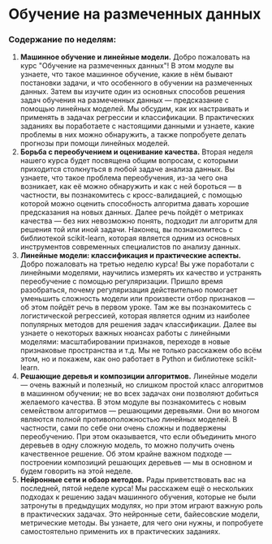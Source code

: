 # Обучение на размеченных данных

### Содержание по неделям:
 1. **Машинное обучение и линейные модели.** Добро пожаловать на курс "Обучение на размеченных данных"! В этом модуле вы узнаете, что такое машинное обучение, какие в нём бывают постановки задачи, и что особенного в обучении на размеченных данных. Затем вы изучите один из основных способов решения задач обучения на размеченных данных — предсказание с помощью линейных моделей. Мы обсудим, как их настраивать и применять в задачах регрессии и классификации. В практических заданиях вы поработаете с настоящими данными и узнаете, какие проблемы в них можно обнаружить, а также попробуете делать прогнозы при помощи линейных моделей.
 2. **Борьба с переобучением и оценивание качества.** Вторая неделя нашего курса будет посвящена общим вопросам, с которыми приходится столкнуться в любой задаче анализа данных. Вы узнаете, что такое проблема переобучения, из-за чего она возникает, как её можно обнаружить и как с ней бороться — в частности, вы познакомитесь с кросс-валидацией, с помощью которой можно оценить способность алгоритма давать хорошие предсказания на новых данных. Далее речь пойдёт о метриках качества — без них невозможно понять, подходит ли алгоритм для решения той или иной задачи. Наконец, вы познакомитесь с библиотекой scikit-learn, которая является одним из основных инструментов современных специалистов по анализу данных.
 3. **Линейные модели: классификация и практические аспекты.** Добро пожаловать на третью неделю курса! Вы уже поработали с линейными моделями, научились измерять их качество и устранять переобучение с помощью регуляризации. Пришло время разобраться, почему регуляризация действительно помогает уменьшить сложность модели или произвести отбор признаков — об этом пойдёт речь в первом уроке. Там же вы познакомитесь с логистической регрессией, которая является одним из наиболее популярных методов для решения задач классификации. Далее вы узнаете о некоторых важных нюансах работы с линейными моделями: масштабировании признаков, переходе в новые признаковые пространства и т.д. Мы не только расскажем обо всём этом, но и покажем, как оно работает в Python и библиотеке scikit-learn.
 4. **Решающие деревья и композиции алгоритмов.** Линейные модели — очень важный и полезный, но слишком простой класс алгоритмов в машинном обучении; не во всех задачах они позволяют добиться желаемого качества. В этом модуле вы познакомитесь с новым семейством алгоритмов — решающими деревьями. Они во многом являются полной противоположностью линейных моделей. В частности, сами по себе они очень сложны и подвержены переобучению. При этом оказывается, что если объединить много деревьев в одну сложную модель, то можно получить очень качественное решение. Об этом крайне важном подходе — построении композиций решающих деревьев — мы в основном и будем говорить на этой неделе.
 5. **Нейронные сети и обзор методов.** Рады приветствовать вас на последней, пятой неделе курса! Мы расскажем ещё о нескольких подходах к решению задач машинного обучения, которые не были затронуты в предыдущих модулях, но при этом играют важную роль в практических задачах. Это нейронные сети, байесовские модели, метрические методы. Вы узнаете, для чего они нужны, и попробуете самостоятельно применить их в практических заданиях.
